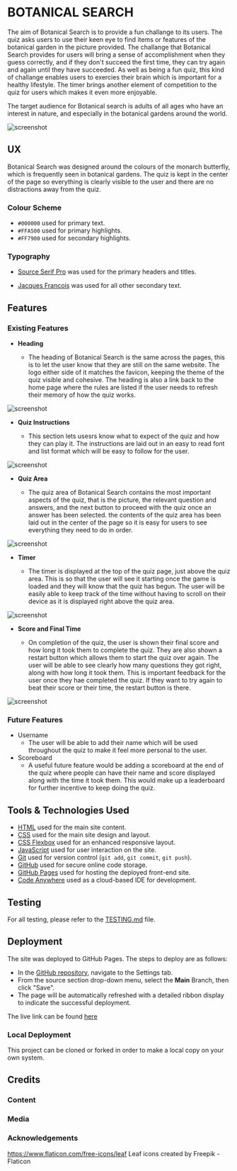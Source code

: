 # BOTANICAL SEARCH

The aim of Botanical Search is to provide a fun challange to its users. The quiz asks users to use their keen eye to find items or features 
of the botanical garden in the picture provided. The challange that Botanical Search provides for users will bring a sense of accomplishment 
when they guess correctly, and if they don't succeed the first time, they can try again and again until they have succeeded. As well as being
a fun quiz, this kind of challange enables users to exercies their brain which is important for a healthy lifestyle. The timer brings another
element of competition to the quiz for users which makes it even more enjoyable.

The target audience for Botanical search is adults of all ages who have an interest in nature, and especially in the botanical
gardens around the world.

![screenshot](documentation/responsive.png)

## UX

Botanical Search was designed around the colours of the monarch butterfly, which is frequently seen in botanical gardens. 
The quiz is kept in the center of the page so everything is clearly visible to the user and there are no distractions away from the quiz.

### Colour Scheme

- `#000000` used for primary text.
- `#FFA500` used for primary highlights.
- `#FF7900` used for secondary highlights.

### Typography

- [Source Serif Pro](https://fonts.google.com/specimen/Source+Serif+Pro) was used for the primary headers and titles.

- [Jacques Francois](https://fonts.google.com/specimen/Jacques+Francois) was used for all other secondary text.

## Features

### Existing Features

- **Heading**

    - The heading of Botanical Search is the same across the pages, this is to let the user know that they are still on the same website. 
    The logo either side of it matches the favicon, keeping the theme of the quiz visible and cohesive. The heading is also a link back to 
    the home page where the rules are listed if the user needs to refresh their memory of how the quiz works.
    
![screenshot](documentation/heading.png)

- **Quiz Instructions**

    - This section lets usesrs know what to expect of the quiz and how they can play it. The instructions are laid out in an easy to read 
    font and list format which will be easy to follow for the user.

![screenshot](documentation/instructions.png)

- **Quiz Area**

    - The quiz area of Botanical Search contains the most important aspects of the quiz, that is the picture, the relevant
    question and answers, and the next button to proceed with the quiz once an answer has been selected. the contents of the quiz area
    has been laid out in the center of the page so it is easy for users to see everything they need to do in order.

![screenshot](documentation/quiz-area.png)

- **Timer**

    - The timer is displayed at the top of the quiz page, just above the quiz area. This is so that the user will see it starting once the
    game is loaded and they will know that the quiz has begun. The user will be easily able to keep track of the time without having to 
    scroll on their device as it is displayed right above the quiz area.
    
![screenshot](documentation/timer.png)

- **Score and Final Time**

    - On completion of the quiz, the user is shown their final score and how long it took them to complete the quiz. They are also shown a
    restart button which allows them to start the quiz over again. The user will be able to see clearly how many questions they got right,
    along with how long it took them. This is important feedback for the user once they hae completed the quiz. If they want to try again
    to beat their score or their time, the restart button is there.
    
![screenshot](documentation/score.png)

### Future Features

- Username
    - The user will be able to add their name which will be used throughout the quiz to make it feel more personal to the user.
- Scoreboard
    - A useful future feature would be adding a scoreboard at the end of the quiz where people can have their name and score displayed along with the time it took them. This would make up a leaderboard for further incentive to keep doing the quiz.

## Tools & Technologies Used

- [HTML](https://en.wikipedia.org/wiki/HTML) used for the main site content.
- [CSS](https://en.wikipedia.org/wiki/CSS) used for the main site design and layout.
- [CSS Flexbox](https://www.w3schools.com/css/css3_flexbox.asp) used for an enhanced responsive layout.
- [JavaScript](https://www.javascript.com) used for user interaction on the site.
- [Git](https://git-scm.com) used for version control (`git add`, `git commit`, `git push`).
- [GitHub](https://github.com) used for secure online code storage.
- [GitHub Pages](https://pages.github.com) used for hosting the deployed front-end site.
- [Code Anywhere](https://app.codeanywhere.com/) used as a cloud-based IDE for development.

## Testing

For all testing, please refer to the [TESTING.md](TESTING.md) file.

## Deployment

The site was deployed to GitHub Pages. The steps to deploy are as follows:
- In the [GitHub repository](https://github.com/Nic-Wallace/botanical-search), navigate to the Settings tab.
- From the source section drop-down menu, select the **Main** Branch, then click "Save".
- The page will be automatically refreshed with a detailed ribbon display to indicate the successful deployment.

The live link can be found [here](https://nic-wallace.github.io/botanical-search)

### Local Deployment

This project can be cloned or forked in order to make a local copy on your own system.

## Credits

### Content

### Media

### Acknowledgements

https://www.flaticon.com/free-icons/leaf Leaf icons created by Freepik - Flaticon